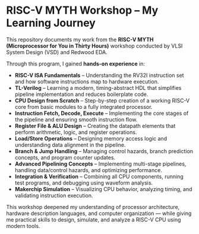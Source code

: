 
# RISC-V MYTH Workshop – My Learning Journey

This repository documents my work from the **RISC-V MYTH (Microprocessor for You in Thirty Hours)** workshop conducted by VLSI System Design (VSD) and Redwood EDA.

Through this program, I gained **hands-on experience** in:

- **RISC-V ISA Fundamentals** – Understanding the RV32I instruction set and how software instructions map to hardware execution.
- **TL-Verilog** – Learning a modern, timing-abstract HDL that simplifies pipeline implementation and reduces boilerplate code.
- **CPU Design from Scratch** – Step-by-step creation of a working RISC-V core from basic modules to a fully integrated processor.
- **Instruction Fetch, Decode, Execute** – Implementing the core stages of the pipeline and ensuring smooth instruction flow.
- **Register File & ALU Design** – Creating the datapath elements that perform arithmetic, logic, and register operations.
- **Load/Store Operations** – Designing memory access logic and understanding data alignment in the pipeline.
- **Branch & Jump Handling** – Managing control hazards, branch prediction concepts, and program counter updates.
- **Advanced Pipelining Concepts** – Implementing multi-stage pipelines, handling data/control hazards, and optimizing performance.
- **Integration & Verification** – Combining all CPU components, running test programs, and debugging using waveform analysis.
- **Makerchip Simulation** – Visualizing CPU behavior, analyzing timing, and validating instruction execution.

This workshop deepened my understanding of processor architecture, hardware description languages, and computer organization — while giving me practical skills to design, simulate, and analyze a RISC-V CPU using modern tools.

